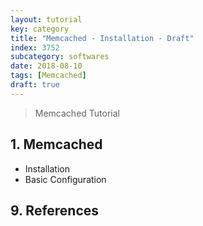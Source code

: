 ```yaml
---
layout: tutorial
key: category
title: "Memcached - Installation - Draft"
index: 3752
subcategory: softwares
date: 2018-08-10
tags: [Memcached]
draft: true
---
```


> Memcached Tutorial

## 1. Memcached
* Installation
* Basic Configuration


## 9. References
